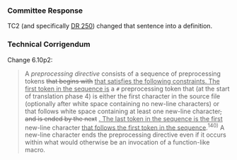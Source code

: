 ### Committee Response

TC2 (and specifically [DR 250](issue:0250)) changed that sentence into a
definition.

### Technical Corrigendum

Change 6.10p2:

> A *preprocessing directive* consists of a sequence of preprocessing tokens
> ~~that begins with~~ <u>that satisfies the following constraints. The first
> token in the sequence is</u> a `#` preprocessing token that (at the start of
> translation phase 4\) is either the first character in the source file
> (optionally after white space containing no new-line characters) or that follows
> white space containing at least one new-line character~~, and is ended by the
> next~~ <u>. The last token in the sequence is the first</u> new-line character
> <u>that follows the first token in the sequence</u>.<sup>140\)</sup> A new-line
> character ends the preprocessing directive even if it occurs within what would
> otherwise be an invocation of a function-like macro.
